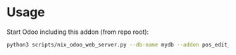 # Usage

Start Odoo including this addon (from repo root):

```bash
python3 scripts/nix_odoo_web_server.py --db-name mydb --addon pos_edit_order_line
```
